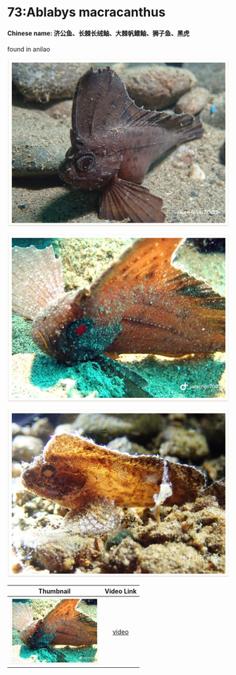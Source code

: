 # 73:Ablabys macracanthus

#### Chinese name:  济公鱼、**长棘长绒鲉、大棘帆鳍鲉**、**狮子鱼**、**黑虎**

found in anilao

![](../../.gitbook/assets/ablabys-macracanthus3.jpg)

![](../../.gitbook/assets/ablabys-macracanthus%20%281%29.jpg)

![juvenile](../../.gitbook/assets/ablabys-macracanthus2.jpg)

| Thumbnail | Video Link |
| :---: | :---: |
| ![](../../.gitbook/assets/small-ablabys-macracanthus%20%281%29.jpg)  | [video](https://drive.google.com/open?id=1ADcDd-WxPi2L0XK3HCpY5ZeOdbLiQDp5) |


